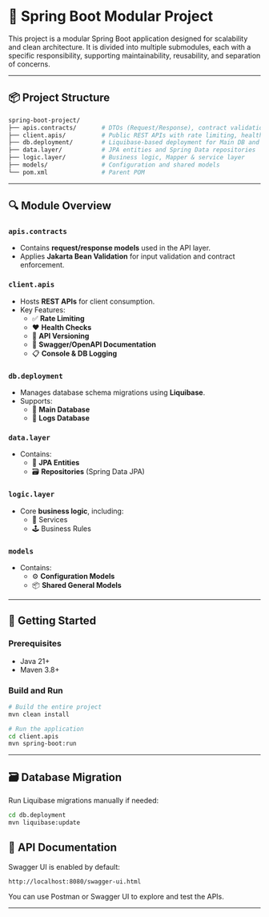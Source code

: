 # 🌱 Spring Boot Modular Project

This project is a modular Spring Boot application designed for scalability and clean architecture. It is divided into multiple submodules, each with a specific responsibility, supporting maintainability, reusability, and separation of concerns.

---

## 📦 Project Structure

```bash
spring-boot-project/
├── apis.contracts/       # DTOs (Request/Response), contract validation (Jakarta)
├── client.apis/          # Public REST APIs with rate limiting, health, versioning, logging, Swagger
├── db.deployment/        # Liquibase-based deployment for Main DB and Logs DB
├── data.layer/           # JPA entities and Spring Data repositories
├── logic.layer/          # Business logic, Mapper & service layer
├── models/               # Configuration and shared models
└── pom.xml               # Parent POM
```

---

## 🔍 Module Overview

### `apis.contracts`
- Contains **request/response models** used in the API layer.
- Applies **Jakarta Bean Validation** for input validation and contract enforcement.

### `client.apis`
- Hosts **REST APIs** for client consumption.
- Key Features:
  - ✅ **Rate Limiting**
  - ❤️ **Health Checks**
  - 🔢 **API Versioning**
  - 📜 **Swagger/OpenAPI Documentation**
  - 📋 **Console & DB Logging**

### `db.deployment`
- Manages database schema migrations using **Liquibase**.
- Supports:
  - 📘 **Main Database**
  - 📕 **Logs Database**

### `data.layer`
- Contains:
  - 🔸 **JPA Entities**
  - 🗃 **Repositories** (Spring Data JPA)

### `logic.layer`
- Core **business logic**, including:
  - 🧠 Services
  - 🕹 Business Rules

### `models`
- Contains:
  - ⚙️ **Configuration Models**
  - 📦 **Shared General Models**

---

## 🚀 Getting Started

### Prerequisites
- Java 21+
- Maven 3.8+

### Build and Run

```bash
# Build the entire project
mvn clean install

# Run the application
cd client.apis
mvn spring-boot:run
```

---

## 🗃 Database Migration

Run Liquibase migrations manually if needed:

```bash
cd db.deployment
mvn liquibase:update
```


## 📖 API Documentation

Swagger UI is enabled by default:

```
http://localhost:8080/swagger-ui.html
```

You can use Postman or Swagger UI to explore and test the APIs.

---